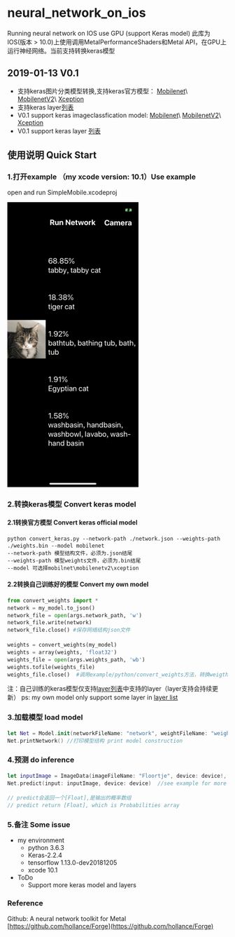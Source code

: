 # neural_network_on_ios
Running neural network on IOS use GPU (support Keras model)
此库为IOS(版本 > 10.0)上使用调用MetalPerformanceShaders和Metal API，在GPU上运行神经网络。当前支持转换keras模型

## 2019-01-13 V0.1
 - 支持keras图片分类模型转换,支持keras官方模型： [Mobilenet](https://keras.io/applications/#mobilenet)\ [MobilenetV2](https://keras.io/applications/#mobilenetv2)\ [Xception](https://keras.io/applications/#mobilenetv2)
 - 支持keras layer[列表](https://github.com/luozhiping/neural_network_on_ios/blob/master/Document/layer_list.markdown)
 - V0.1 support keras imageclassfication model: [Mobilenet](https://keras.io/applications/#mobilenet)\ [MobilenetV2](https://keras.io/applications/#mobilenetv2)\ [Xception](https://keras.io/applications/#mobilenetv2)
 - V0.1 support keras layer [列表](https://github.com/luozhiping/neural_network_on_ios/blob/master/Document/layer_list.markdown)

## 使用说明 Quick Start

### 1.打开example （my xcode version: 10.1）Use example
open and run SimpleMobile.xcodeproj

![](Document/example.png)

### 2.转换keras模型 Convert keras model
#### 2.1转换官方模型 Convert keras official model
```shell
python convert_keras.py --network-path ./network.json --weights-path ./weights.bin --model mobilenet
--network-path 模型结构文件，必须为.json结尾
--weights-path 模型weights文件，必须为.bin结尾
--model 可选择mobilnet\mobilenetv2\xception
```

#### 2.2转换自己训练好的模型 Convert my own model
``` python
from convert_weights import *
network = my_model.to_json()
network_file = open(args.network_path, 'w')
network_file.write(network)
network_file.close() #保存网络结构json文件

weights = convert_weights(my_model)
weights = array(weights, 'float32')
weights_file = open(args.weights_path, 'wb')
weights.tofile(weights_file)
weights_file.close()  #调用example/python/convert_weights方法，转换weigths
```
注：自己训练的keras模型仅支持[layer列表](https://github.com/luozhiping/neural_network_on_ios/blob/master/Document/layer_list.markdown)中支持的layer（layer支持会持续更新）
ps: my own model only support some layer in [layer list](https://github.com/luozhiping/neural_network_on_ios/blob/master/Document/layer_list.markdown)
### 3.加载模型 load model
``` swift
let Net = Model.init(networkFileName: "network", weightFileName: "weights") //加载模型文件network.json weights文件weights.bin .load model file network.json, weights file weights.bin
Net.printNetwork() //打印模型结构 print model construction
```
### 4.预测 do inference
``` swift
let inputImage = ImageData(imageFileName: "Floortje", device: device!, fileExtension: "png")
Net.predict(input: inputImage, device: device)  //see example for more detail

// predict会返回一个[Float],是输出的概率数组
// predict return [Float], which is Probabilities array
```

### 5.备注 Some issue
- my environment
    - python 3.6.3
    - Keras-2.2.4
    - tensorflow 1.13.0-dev20181205
    - xcode 10.1
- ToDo
    - Support more keras model and layers

### Reference
Github: A neural network toolkit for Metal [https://github.com/hollance/Forge](https://github.com/hollance/Forge)